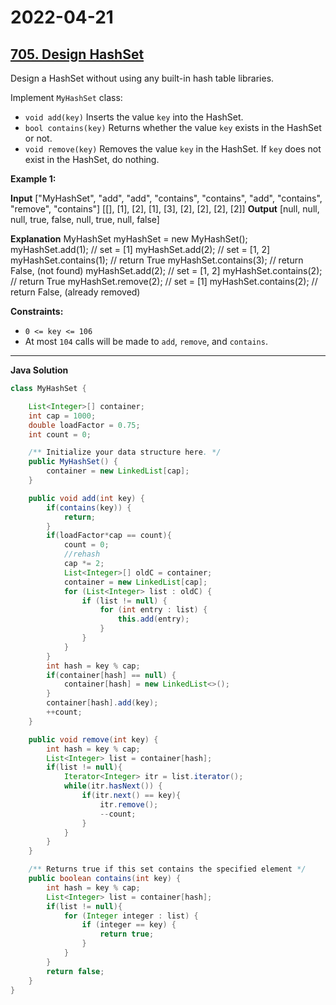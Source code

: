 # 2022-04-21

## [705. Design HashSet](https://leetcode.com/problems/design-hashset/)

Design a HashSet without using any built-in hash table libraries.

Implement `MyHashSet` class:

- `void add(key)` Inserts the value `key` into the HashSet.
- `bool contains(key)` Returns whether the value `key` exists in the HashSet or not.
- `void remove(key)` Removes the value `key` in the HashSet. If `key` does not exist in the HashSet, do nothing.

**Example 1:**

**Input**
\["MyHashSet", "add", "add", "contains", "contains", "add", "contains", "remove", "contains"\]
\[\[\], \[1\], \[2\], \[1\], \[3\], \[2\], \[2\], \[2\], \[2\]\]
**Output**
\[null, null, null, true, false, null, true, null, false\]

**Explanation**
MyHashSet myHashSet = new MyHashSet();
myHashSet.add(1); // set = \[1\]
myHashSet.add(2); // set = \[1, 2\]
myHashSet.contains(1); // return True
myHashSet.contains(3); // return False, (not found)
myHashSet.add(2); // set = \[1, 2\]
myHashSet.contains(2); // return True
myHashSet.remove(2); // set = \[1\]
myHashSet.contains(2); // return False, (already removed)

**Constraints:**

- `0 <= key <= 106`
- At most `104` calls will be made to `add`, `remove`, and `contains`.

---

**Java Solution**

```java
class MyHashSet {

    List<Integer>[] container;
    int cap = 1000;
    double loadFactor = 0.75;
    int count = 0;

    /** Initialize your data structure here. */
    public MyHashSet() {
        container = new LinkedList[cap];
    }

    public void add(int key) {
        if(contains(key)) {
            return;
        }
        if(loadFactor*cap == count){
            count = 0;
            //rehash
            cap *= 2;
            List<Integer>[] oldC = container;
            container = new LinkedList[cap];
            for (List<Integer> list : oldC) {
                if (list != null) {
                    for (int entry : list) {
                        this.add(entry);
                    }
                }
            }
        }
        int hash = key % cap;
        if(container[hash] == null) {
            container[hash] = new LinkedList<>();
        }
        container[hash].add(key);
        ++count;
    }

    public void remove(int key) {
        int hash = key % cap;
        List<Integer> list = container[hash];
        if(list != null){
            Iterator<Integer> itr = list.iterator();
            while(itr.hasNext()) {
                if(itr.next() == key){
                    itr.remove();
                    --count;
                }
            }
        }
    }

    /** Returns true if this set contains the specified element */
    public boolean contains(int key) {
        int hash = key % cap;
        List<Integer> list = container[hash];
        if(list != null){
            for (Integer integer : list) {
                if (integer == key) {
                    return true;
                }
            }
        }
        return false;
    }
}
```
